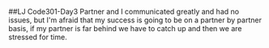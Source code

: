 ##LJ Code301-Day3
Partner and I communicated greatly and had no issues, but I'm afraid that my success is going to be on a partner by partner basis, if my partner is far behind we have to catch up and then we are stressed for time.
